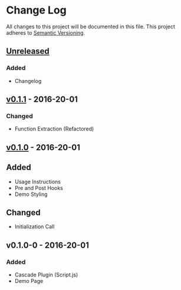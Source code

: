 # Change Log
All changes to this project will be documented in this file.
This project adheres to [Semantic Versioning](http://semvar.org/).

## [Unreleased]
### Added
- Changelog

## [v0.1.1] - 2016-20-01
### Changed
- Function Extraction (Refactored)

## [v0.1.0] - 2016-20-01
## Added
- Usage Instructions
- Pre and Post Hooks
- Demo Styling

## Changed
- Initialization Call

## v0.1.0-0 - 2016-20-01
### Added
- Cascade Plugin (Script.js)
- Demo Page

[Unreleased]: https://github.com/DaJoker29/cascade/compare/v0.1.1...HEAD
[v0.1.1]: https://github.com/DaJoker29/cascade/compare/v0.1.0...v0.1.1
[v0.1.0]: https://github.com/DaJoker29/cascade/compare/v0.1.0-0...v0.1.0

